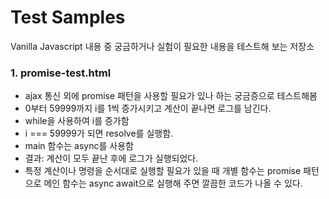 # Test Samples

Vanilla Javascript 내용 중 궁금하거나 실험이 필요한 내용을 테스트해 보는 저장소

### 1. promise-test.html

* ajax 통신 외에 promise 패턴을 사용할 필요가 있나 하는 궁금증으로 테스트해봄
* 0부터 59999까지 i를 1씩 증가시키고 계산이 끝나면 로그를 남긴다.
* while을 사용하여 i를 증가함
* i === 59999가 되면 resolve를 실행함.
* main 함수는 async를 사용함
* 결과: 계산이 모두 끝난 후에 로그가 실행되었다.
* 특정 계산이나 명령을 순서대로 실행할 필요가 있을 때 개별 함수는 promise 패턴으로
메인 함수는 async await으로 실행해 주면 깔끔한 코드가 나올 수 있다.

